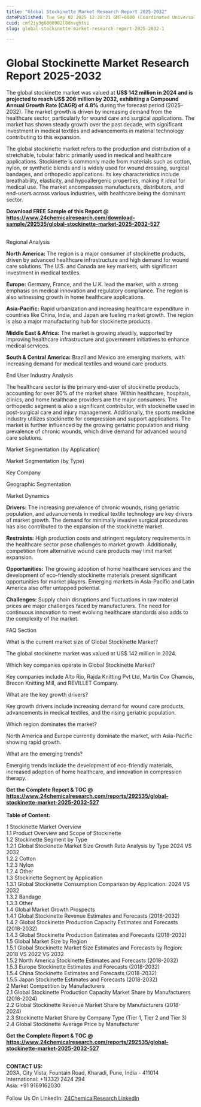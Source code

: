 ```yaml
---
title: "Global Stockinette Market Research Report 2025-2032"
datePublished: Tue Sep 02 2025 12:28:21 GMT+0000 (Coordinated Universal Time)
cuid: cmf2iy3g6000902l8dnvghtsi
slug: global-stockinette-market-research-report-2025-2032-1

---
```


# Global Stockinette Market Research Report 2025-2032

<p>The global stockinette market was valued at <strong>US$ 142 million in 2024 and is projected to reach US$ 206 million by 2032, exhibiting a Compound Annual Growth Rate (CAGR) of 4.8%</strong> during the forecast period (2025–2032). The market growth is driven by increasing demand from the healthcare sector, particularly for wound care and surgical applications. The market has shown steady growth over the past decade, with significant investment in medical textiles and advancements in material technology contributing to this expansion.</p><p>
</p><p>The global stockinette market refers to the production and distribution of a stretchable, tubular fabric primarily used in medical and healthcare applications. Stockinette is commonly made from materials such as cotton, nylon, or synthetic blends and is widely used for wound dressing, surgical bandages, and orthopedic applications. Its key characteristics include breathability, elasticity, and hypoallergenic properties, making it ideal for medical use. The market encompasses manufacturers, distributors, and end-users across various industries, with healthcare being the dominant sector.</p><div><b>Download FREE Sample of this Report @ 
            <a href="https://www.24chemicalresearch.com/download-sample/292535/global-stockinette-market-2025-2032-527">
            https://www.24chemicalresearch.com/download-sample/292535/global-stockinette-market-2025-2032-527</a></b></div><br><p>
Regional Analysis</p><p>
</p><p><strong>North America:</strong> The region is a major consumer of stockinette products, driven by advanced healthcare infrastructure and high demand for wound care solutions. The U.S. and Canada are key markets, with significant investment in medical textiles.</p><p>
</p><p><strong>Europe:</strong> Germany, France, and the U.K. lead the market, with a strong emphasis on medical innovation and regulatory compliance. The region is also witnessing growth in home healthcare applications.</p><p>
</p><p><strong>Asia-Pacific:</strong> Rapid urbanization and increasing healthcare expenditure in countries like China, India, and Japan are fueling market growth. The region is also a major manufacturing hub for stockinette products.</p><p>
</p><p><strong>Middle East &amp; Africa:</strong> The market is growing steadily, supported by improving healthcare infrastructure and government initiatives to enhance medical services.</p><p>
</p><p><strong>South &amp; Central America:</strong> Brazil and Mexico are emerging markets, with increasing demand for medical textiles and wound care products.</p><p>
End User Industry Analysis</p><p>
</p><p>The healthcare sector is the primary end-user of stockinette products, accounting for over 80% of the market share. Within healthcare, hospitals, clinics, and home healthcare providers are the major consumers. The orthopedic segment is also a significant contributor, with stockinette used in post-surgical care and injury management. Additionally, the sports medicine industry utilizes stockinette for compression and support applications. The market is further influenced by the growing geriatric population and rising prevalence of chronic wounds, which drive demand for advanced wound care solutions.</p><p>
Market Segmentation (by Application)</p><p>
</p><p>
Market Segmentation (by Type)</p><p>
</p><p>
Key Company</p><p>
</p><p>
Geographic Segmentation</p><p>
</p><p>
Market Dynamics</p><p>
</p><p><strong>Drivers:</strong> The increasing prevalence of chronic wounds, rising geriatric population, and advancements in medical textile technology are key drivers of market growth. The demand for minimally invasive surgical procedures has also contributed to the expansion of the stockinette market.</p><p>
</p><p><strong>Restraints:</strong> High production costs and stringent regulatory requirements in the healthcare sector pose challenges to market growth. Additionally, competition from alternative wound care products may limit market expansion.</p><p>
</p><p><strong>Opportunities:</strong> The growing adoption of home healthcare services and the development of eco-friendly stockinette materials present significant opportunities for market players. Emerging markets in Asia-Pacific and Latin America also offer untapped potential.</p><p>
</p><p><strong>Challenges:</strong> Supply chain disruptions and fluctuations in raw material prices are major challenges faced by manufacturers. The need for continuous innovation to meet evolving healthcare standards also adds to the complexity of the market.</p><p>
FAQ Section</p><p>
What is the current market size of Global Stockinette Market?</p><p>
</p><p>The global stockinette market was valued at US$ 142 million in 2024.</p><p>
Which key companies operate in Global Stockinette Market?</p><p>
</p><p>Key companies include Alto Rio, Rajda Knitting Pvt Ltd, Martin Cox Chamois, Brecon Knitting Mill, and REVILLET Company.</p><p>
What are the key growth drivers?</p><p>
</p><p>Key growth drivers include increasing demand for wound care products, advancements in medical textiles, and the rising geriatric population.</p><p>
Which region dominates the market?</p><p>
</p><p>North America and Europe currently dominate the market, with Asia-Pacific showing rapid growth.</p><p>
What are the emerging trends?</p><p>
</p><p>Emerging trends include the development of eco-friendly materials, increased adoption of home healthcare, and innovation in compression therapy.</p>

<div><b>Get the Complete Report & TOC @ 
            <a href="https://www.24chemicalresearch.com/reports/292535/global-stockinette-market-2025-2032-527">
            https://www.24chemicalresearch.com/reports/292535/global-stockinette-market-2025-2032-527</a></b></div><br>
            <b>Table of Content:</b><p>1 Stockinette Market Overview<br />
    1.1 Product Overview and Scope of Stockinette<br />
    1.2 Stockinette Segment by Type<br />
        1.2.1 Global Stockinette Market Size Growth Rate Analysis by Type 2024 VS 2032<br />
        1.2.2 Cotton<br />
        1.2.3 Nylon<br />
        1.2.4 Other<br />
    1.3 Stockinette Segment by Application<br />
        1.3.1 Global Stockinette Consumption Comparison by Application: 2024 VS 2032<br />
        1.3.2 Bandage<br />
        1.3.3 Other<br />
    1.4 Global Market Growth Prospects<br />
        1.4.1 Global Stockinette Revenue Estimates and Forecasts (2018-2032)<br />
        1.4.2 Global Stockinette Production Capacity Estimates and Forecasts (2018-2032)<br />
        1.4.3 Global Stockinette Production Estimates and Forecasts (2018-2032)<br />
    1.5 Global Market Size by Region<br />
        1.5.1 Global Stockinette Market Size Estimates and Forecasts by Region: 2018 VS 2022 VS 2032<br />
        1.5.2 North America Stockinette Estimates and Forecasts (2018-2032)<br />
        1.5.3 Europe Stockinette Estimates and Forecasts (2018-2032)<br />
        1.5.4 China Stockinette Estimates and Forecasts (2018-2032)<br />
        1.5.5 Japan Stockinette Estimates and Forecasts (2018-2032)<br />
2 Market Competition by Manufacturers<br />
    2.1 Global Stockinette Production Capacity Market Share by Manufacturers (2018-2024)<br />
    2.2 Global Stockinette Revenue Market Share by Manufacturers (2018-2024)<br />
    2.3 Stockinette Market Share by Company Type (Tier 1, Tier 2 and Tier 3)<br />
    2.4 Global Stockinette Average Price by Manufacturer</p>

<div><b>Get the Complete Report & TOC @ 
            <a href="https://www.24chemicalresearch.com/reports/292535/global-stockinette-market-2025-2032-527">
            https://www.24chemicalresearch.com/reports/292535/global-stockinette-market-2025-2032-527</a></b></div><br>

<b>CONTACT US:</b><br>
            203A, City Vista, Fountain Road, Kharadi, Pune, India - 411014<br>
            International: +1(332) 2424 294<br>
            Asia: +91 9169162030 <br><br>
            Follow Us On LinkedIn: <a href="https://www.linkedin.com/company/24chemicalresearch/">24ChemicalResearch LinkedIn</a>